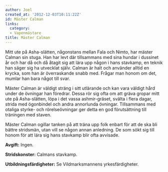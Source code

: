 ```yaml
---
author: Joel
created_at: '2012-12-03T10:11:22Z'
id: Mäster Calman
links:
  category:
  - Vapenmästare
title: Mäster Calman
---
```


Mitt ute på Asha-slätten, någonstans mellan Fala och Nimto, har mäster Calman sin stuga. Han har
levt där tillsammans med sina hundar i dussinet år och har då och då åtagit sig att lära upp någon i
hans stavkamp, en teknik han säger sig ha utvecklat själv. Calman är halt och använder alltid en
krycka, som han är överraskande snabb med. Frågar man honom om det, mumlar han bara något till svar.

Mäster Calman är väldigt sträng i sitt utlärande och kan vara väldigt hård under de övningar han
föredrar. Dessa rör sig ofta om att gräva gropar mitt ute på Asha-slätten, löpa i det vassa
ashmir-gräset, svälta i flera dagar, strida med ögonbindel och andra annorlunda övningar.
Tillsammans med otaliga styrke- och rörelseövningar ger detta en god förutsättning till träningen
med staven.

Mäster Calman ogillar tanken på att träna upp folk enbart för att de ska bli bättre stridsmän, utan
vill se någon annan anledning. De som sökt sig till honom för att lära sig hans stavkamp blir ofta
avvisade.

**Avgift:** Ingen.

**Stridskonster:** Calmans stavkamp.

**Utbildningsfärdigheter:** Se Vildmarksmannens yrkesfärdigheter.